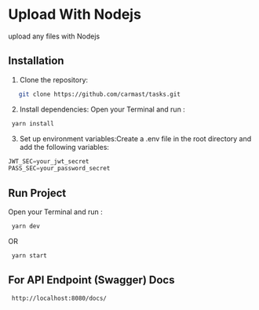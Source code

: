 # Upload With Nodejs

upload any files with Nodejs 

## Installation

1. Clone the repository:

```bash
   git clone https://github.com/carmast/tasks.git
```


2. Install dependencies:
 Open your Terminal and run :
```js
 yarn install
```
3. Set up environment variables:Create a .env file in the root directory and add the following variables:
```js
JWT_SEC=your_jwt_secret
PASS_SEC=your_password_secret
```
## Run Project 
Open your Terminal and run :
  ```js  
   yarn dev
   ``` 
   OR
  ```js 
   yarn start  
```


## For API Endpoint (Swagger) Docs
  
```bash
 http://localhost:8080/docs/
```